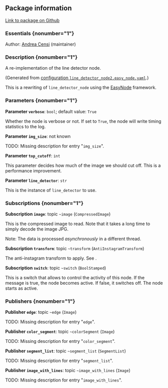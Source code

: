 <div id='line_detector2-autogenerated' markdown='1'>


<!-- do not edit this file, autogenerated -->

## Package information 

[Link to package on Github](github:org=duckietown,repo=Software,path=10-lane-control/line_detector2,branch=master)

### Essentials {nonumber="1"}

Author: [Andrea Censi](mailto:acensi@idsc.mavt.ethz.ch) (maintainer)

### Description {nonumber="1"}


A re-implementation of the line detector node.
 



</div>

<!-- file start -->

<div id='line_detector2-line_detector_node2-autogenerated' markdown='1'>


<!-- do not edit this file, autogenerated -->

(Generated from [configuration `line_detector_node2.easy_node.yaml`](github:org=duckietown,repo=Software,path=line_detector_node2.easy_node.yaml,branch=master).)

This is a rewriting of `line_detector_node` using the [EasyNode](#easy_node) framework.

### Parameters {nonumber="1"}

**Parameter `verbose`**: `bool`; default value: `True`

Whether the node is verbose or not. If set to `True`,
the node will write timing statistics to the log.

**Parameter `img_size`**: not known

TODO: Missing description for entry "`img_size`".

**Parameter `top_cutoff`**: `int`

This parameter decides how much of the image we should cut off.
This is a performance improvement.

**Parameter `line_detector`**: `str`

This is the instance of `line_detector` to use.

### Subscriptions {nonumber="1"}

**Subscription `image`**: topic `~image` (`CompressedImage`)

This is the compressed image to read. Note that it takes
a long time to simply decode the image JPG.

Note: The data is processed *asynchronously* in a different thread.

**Subscription `transform`**: topic `~transform` (`AntiInstagramTransform`)

The anti-instagram transform to apply.  See [](#anti_instagram).

**Subscription `switch`**: topic `~switch` (`BoolStamped`)

This is a switch that allows to control the activity of this node.
If the message is true, the node becomes active. If false, it
switches off. The node starts as active.

### Publishers {nonumber="1"}

**Publisher `edge`**: topic `~edge` (`Image`)

TODO: Missing description for entry "`edge`".

**Publisher `color_segment`**: topic `~colorSegment` (`Image`)

TODO: Missing description for entry "`color_segment`".

**Publisher `segment_list`**: topic `~segment_list` (`SegmentList`)

TODO: Missing description for entry "`segment_list`".

**Publisher `image_with_lines`**: topic `~image_with_lines` (`Image`)

TODO: Missing description for entry "`image_with_lines`".



</div>
